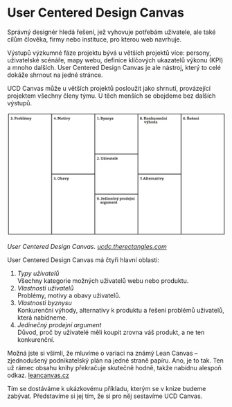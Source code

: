 # User Centered Design Canvas

Správný designér hledá řešení, jež vyhovuje potřebám uživatele, ale také cílům člověka, firmy nebo instituce, pro kterou web navrhuje.

Výstupů výzkumné fáze projektu bývá u větších projektů více: persony, uživatelské scénáře, mapy webu, definice klíčových ukazatelů výkonu (KPI) a mnoho dalších. User Centered Design Canvas je ale nástroj, který to celé dokáže shrnout na jedné stránce.

UCD Canvas může u větších projektů posloužit jako shrnutí, provázející projektem všechny členy týmu. U těch menších se obejdeme bez dalších výstupů.

![User Centered Design Canvas](dist/images/original/vdwd/design-canvas.jpg)

*User Centered Design Canvas. [ucdc.therectangles.com](https://ucdc.therectangles.com/)*

User Centered Design Canvas má čtyři hlavní oblasti:

1. *Typy uživatelů*  
Všechny kategorie možných uživatelů webu nebo produktu.
2. *Vlastnosti uživatelů*  
Problémy, motivy a obavy uživatelů.
3. *Vlastnosti byznysu*  
Konkurenční výhody, alternativy k produktu a řešení problémů uživatelů, která nabídneme.
4. *Jedinečný prodejní argument*  
Důvod, proč by uživatelé měli koupit zrovna váš produkt, a ne ten konkurenční.

Možná jste si všimli, že mluvíme o variaci na známý Lean Canvas – zjednodušený podnikatelský plán na jedné straně papíru. Ano, je to tak. Ten už rámec obsahu knihy překračuje skutečně hodně, takže nabídnu alespoň odkaz. [leancanvas.cz](http://www.leancanvas.cz/)

Tím se dostáváme k ukázkovému příkladu, kterým se v knize budeme zabývat. Představíme si jej tím, že si pro něj sestavíme UCD Canvas.
